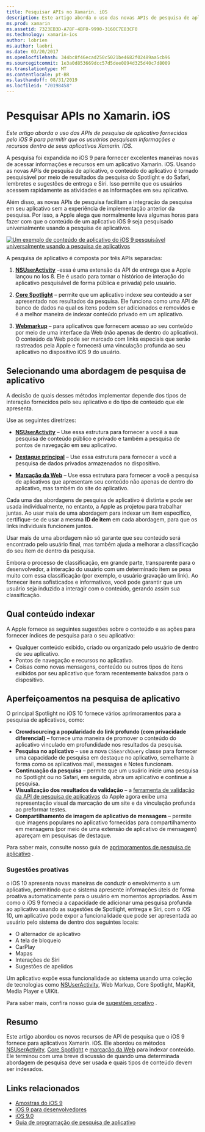 ```yaml
---
title: Pesquisar APIs no Xamarin. iOS
description: Este artigo aborda o uso das novas APIs de pesquisa de aplicativo fornecidas pelo iOS 9 para permitir que os usuários pesquisem informações e recursos dentro de seus aplicativos Xamarin. iOS.
ms.prod: xamarin
ms.assetid: 7323EB3D-A78F-4BF0-9990-3160C7E83CF0
ms.technology: xamarin-ios
author: lobrien
ms.author: laobri
ms.date: 03/20/2017
ms.openlocfilehash: 344bc8f46ecad250c5021be4682f02489aa5cb96
ms.sourcegitcommit: 1e3a0d853669dcc57d5dee0894d325d40c7d8009
ms.translationtype: MT
ms.contentlocale: pt-BR
ms.lasthandoff: 08/31/2019
ms.locfileid: "70198458"
---
```

# <a name="search-apis-in-xamarinios"></a>Pesquisar APIs no Xamarin. iOS

_Este artigo aborda o uso das APIs de pesquisa de aplicativo fornecidas pelo iOS 9 para permitir que os usuários pesquisem informações e recursos dentro de seus aplicativos Xamarin. iOS._

A pesquisa foi expandida no iOS 9 para fornecer excelentes maneiras novas de acessar informações e recursos em um aplicativo Xamarin. iOS. Usando as novas APIs de pesquisa de aplicativo, o conteúdo do aplicativo é tornado pesquisável por meio de resultados da pesquisa do Spotlight e do Safari, lembretes e sugestões de entrega e Siri. Isso permite que os usuários acessem rapidamente as atividades e as informações em seu aplicativo.

Além disso, as novas APIs de pesquisa facilitam a integração da pesquisa em seu aplicativo sem a experiência de implementação anterior da pesquisa. Por isso, a Apple alega que normalmente leva algumas horas para fazer com que o conteúdo de um aplicativo iOS 9 seja pesquisado universalmente usando a pesquisa de aplicativos.

[![](images/intro01.png "Um exemplo de conteúdo de aplicativo do iOS 9 pesquisável universalmente usando a pesquisa de aplicativos")](images/intro01.png#lightbox)

A pesquisa de aplicativo é composta por três APIs separadas:

1. [**NSUserActivity**](nsuseractivity.md) -essa é uma extensão da API de entrega que a Apple lançou no Ios 8. Ele é usado para tornar o histórico de interação do aplicativo pesquisável de forma pública e privada) pelo usuário.

2. [**Core Spotlight**](corespotlight.md) – permite que um aplicativo indexe seu conteúdo a ser apresentado nos resultados da pesquisa. Ele funciona como uma API de banco de dados na qual os itens podem ser adicionados e removidos e é a melhor maneira de indexar conteúdo privado em um aplicativo.

3. [**Webmarkup**](web-markup.md) – para aplicativos que fornecem acesso ao seu conteúdo por meio de uma interface da Web (não apenas de dentro do aplicativo). O conteúdo da Web pode ser marcado com links especiais que serão rastreados pela Apple e fornecerá uma vinculação profunda ao seu aplicativo no dispositivo iOS 9 do usuário.

## <a name="selecting-an-app-search-approach"></a>Selecionando uma abordagem de pesquisa de aplicativo

A decisão de quais desses métodos implementar depende dos tipos de interação fornecidos pelo seu aplicativo e do tipo de conteúdo que ele apresenta.

Use as seguintes diretrizes:

- [**NSUserActivity**](nsuseractivity.md) – Use essa estrutura para fornecer a você a sua pesquisa de conteúdo público e privado e também a pesquisa de pontos de navegação em seu aplicativo.

- [**Destaque principal**](corespotlight.md) – Use essa estrutura para fornecer a você a pesquisa de dados privados armazenados no dispositivo.

- [**Marcação da Web**](web-markup.md) – Use essa estrutura para fornecer a você a pesquisa de aplicativos que apresentam seu conteúdo não apenas de dentro do aplicativo, mas também do site do aplicativo.

Cada uma das abordagens de pesquisa de aplicativo é distinta e pode ser usada individualmente, no entanto, a Apple as projetou para trabalhar juntas. Ao usar mais de uma abordagem para indexar um item específico, certifique-se de usar a mesma **ID de item** em cada abordagem, para que os links individuais funcionem juntos.

Usar mais de uma abordagem não só garante que seu conteúdo será encontrado pelo usuário final, mas também ajuda a melhorar a classificação do seu item de dentro da pesquisa.

Embora o processo de classificação, em grande parte, transparente para o desenvolvedor, a interação do usuário com um determinado item se pesa muito com essa classificação (por exemplo, o usuário gravação um link).
Ao fornecer itens sofisticados e informativos, você pode garantir que um usuário seja induzido a interagir com o conteúdo, gerando assim sua classificação.

## <a name="what-content-to-index"></a>Qual conteúdo indexar

A Apple fornece as seguintes sugestões sobre o conteúdo e as ações para fornecer índices de pesquisa para o seu aplicativo:

- Qualquer conteúdo exibido, criado ou organizado pelo usuário de dentro de seu aplicativo.
- Pontos de navegação e recursos no aplicativo.
- Coisas como novas mensagens, conteúdo ou outros tipos de itens exibidos por seu aplicativo que foram recentemente baixados para o dispositivo.

## <a name="app-search-enhancements"></a>Aperfeiçoamentos na pesquisa de aplicativo

O principal Spotlight no iOS 10 fornece vários aprimoramentos para a pesquisa de aplicativos, como:

- **Crowdsourcing a popularidade do link profundo (com privacidade diferencial)** – fornece uma maneira de promover o conteúdo do aplicativo vinculado em profundidade nos resultados da pesquisa.
- **Pesquisa no aplicativo** – use a nova `CSSearchQuery` classe para fornecer uma capacidade de pesquisa em destaque no aplicativo, semelhante à forma como os aplicativos mail, messages e Notes funcionam.
- **Continuação da pesquisa** – permite que um usuário inicie uma pesquisa no Spotlight ou no Safari, em seguida, abra um aplicativo e continue a pesquisa.
- **Visualização dos resultados da validação** – a [ferramenta de validação da API de pesquisa de aplicativos](https://search.developer.apple.com/appsearch-validation-tool) da Apple agora exibe uma representação visual da marcação de um site e da vinculação profunda ao preformar testes.
- **Compartilhamento de imagem de aplicativo de mensagem** – permite que imagens populares no aplicativo fornecidas para compartilhamento em mensagens (por meio de uma extensão de aplicativo de mensagem) apareçam em pesquisas de destaque.

Para saber mais, consulte nosso guia de [aprimoramentos de pesquisa de aplicativo](~/ios/platform/search/app-search-enhancements.md) .

### <a name="proactive-suggestions"></a>Sugestões proativas

o iOS 10 apresenta novas maneiras de conduzir o envolvimento a um aplicativo, permitindo que o sistema apresente informações úteis de forma proativa automaticamente para o usuário em momentos apropriados. Assim como o iOS 9 fornecia a capacidade de adicionar uma pesquisa profunda ao aplicativo usando as sugestões de Spotlight, entrega e Siri, com o iOS 10, um aplicativo pode expor a funcionalidade que pode ser apresentada ao usuário pelo sistema de dentro dos seguintes locais:

- O alternador de aplicativo
- A tela de bloqueio
- CarPlay
- Mapas
- Interações de Siri
- Sugestões de apelidos 

Um aplicativo expõe essa funcionalidade ao sistema usando uma coleção de tecnologias como [NSUserActivity](xref:Foundation.NSUserActivity), Web Markup, Core Spotlight, MapKit, Media Player e UIKit.

Para saber mais, confira nosso guia de [sugestões proativo](~/ios/platform/search/proactive-suggestions.md) .

## <a name="summary"></a>Resumo

Este artigo abordou os novos recursos de API de pesquisa que o iOS 9 fornece para aplicativos Xamarin. iOS. Ele abordou os métodos [NSUserActivity](nsuseractivity.md), [Core Spotlight](corespotlight.md) e [marcação da Web](web-markup.md) para indexar conteúdo. Ele terminou com uma breve discussão de quando uma determinada abordagem de pesquisa deve ser usada e quais tipos de conteúdo devem ser indexados.



## <a name="related-links"></a>Links relacionados

- [Amostras do iOS 9](https://docs.microsoft.com/samples/browse/?products=xamarin&term=Xamarin.iOS+iOS9)
- [iOS 9 para desenvolvedores](https://developer.apple.com/ios/pre-release/)
- [iOS 9.0](https://developer.apple.com/library/prerelease/ios/releasenotes/General/WhatsNewIniOS/Articles/iOS9.html)
- [Guia de programação de pesquisa de aplicativo](https://developer.apple.com/library/prerelease/ios/documentation/General/Conceptual/AppSearch/index.html#//apple_ref/doc/uid/TP40016308)
